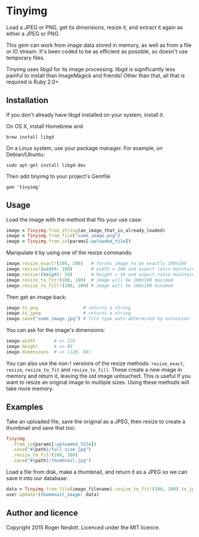 # Tinyimg

Load a JPEG or PNG, get its dimensions, resize it, and extract it again as either a JPEG or PNG.

This gem can work from image data stored in memory, as well as from a file or IO stream.
It's been coded to be as efficient as possible, so doesn't use temporary files.

Tinyimg uses libgd for its image processing.  libgd is significantly less painful to install than
ImageMagick and friends!  Other than that, all that is required is Ruby 2.0+.

## Installation

If you don't already have libgd installed on your system, install it.

On OS X, install Homebrew and

    brew install libgd

On a Linux system, use your package manager.  For example, on Debian/Ubuntu:

    sudo apt-get install libgd-dev

Then add tinyimg to your project's Gemfile

    gem 'tinyimg'

## Usage

Load the image with the method that fits your use case:

```ruby
image = Tinyimg.from_string(an_image_that_is_already_loaded)
image = Tinyimg.from_file("some_image.png")
image = Tinyimg.from_io(params[:uploaded_file])
```

Manipulate it by using one of the resize commands:

```ruby
image.resize_exact!(100, 100)   # forces image to be exactly 100x100
image.resize!(width: 100)       # width = 100 and aspect ratio maintained
image.resize!(height: 50)       # height = 50 and aspect ratio maintained
image.resize_to_fit!(100, 100)  # image will be 100x100 maximum
image.resize_to_fill!(100, 100) # image will be 100x100 minimum
```

Then get an image back:

```ruby
image.to_png                 # returns a string
image.to_jpeg                # returns a string
image.save("some_image.jpg") # file type auto-determined by extension
```

You can ask for the image's dimensions:

```ruby
image.width       # => 120
image.height      # => 80
image.dimensions  # => [120, 80]
```

You can also use the non-! versions of the resize methods: `resize_exact`, `resize`, `resize_to_fit` and `resize_to_fill`.
These create a new image in memory and return it, leaving the old image untouched.  This is useful if you want
to resize an original image to multiple sizes.  Using these methods will take more memory.

## Examples

Take an uploaded file, save the original as a JPEG, then resize to create a thumbnail and save that too:

```ruby
Tinyimg
  .from_io(params[:uploaded_file])
  .save("#{path}/full_size.jpg")
  .resize_to_fit!(100, 100)
  .save("#{path}/thumbnail.jpg")
```

Load a file from disk, make a thumbnail, and return it as a JPEG so we can save it into our database:

```ruby
data = Tinyimg.from_file(image_filename).resize_to_fit!(100, 100).to_jpeg
user.update!(thumbnail_image: data)
```

## Author and licence

Copyright 2015 Roger Nesbitt.  Licenced under the MIT licence.
